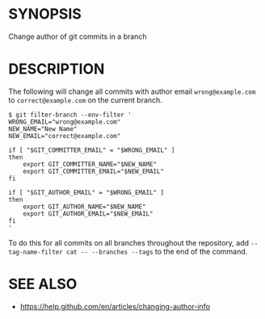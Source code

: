# SYNOPSIS

Change author of git commits in a branch

# DESCRIPTION

The following will change all commits with author email `wrong@example.com` to
`correct@example.com` on the current branch.

```console
$ git filter-branch --env-filter '
WRONG_EMAIL="wrong@example.com"
NEW_NAME="New Name"
NEW_EMAIL="correct@example.com"

if [ "$GIT_COMMITTER_EMAIL" = "$WRONG_EMAIL" ]
then
    export GIT_COMMITTER_NAME="$NEW_NAME"
    export GIT_COMMITTER_EMAIL="$NEW_EMAIL"
fi

if [ "$GIT_AUTHOR_EMAIL" = "$WRONG_EMAIL" ]
then
    export GIT_AUTHOR_NAME="$NEW_NAME"
    export GIT_AUTHOR_EMAIL="$NEW_EMAIL"
fi
'
```

To do this for all commits on all branches throughout the repository, add
`--tag-name-filter cat -- --branches --tags` to the end of the command.

# SEE ALSO

- https://help.github.com/en/articles/changing-author-info
